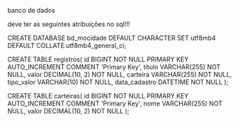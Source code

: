 banco de dados

deve ter as seguintes atribuições no sql!!!

<!-- MySQL -->

CREATE DATABASE bd_mocidade
    DEFAULT CHARACTER SET utf8mb4
    DEFAULT COLLATE utf8mb4_general_ci;

CREATE TABLE registros(
    id BIGINT NOT NULL PRIMARY KEY AUTO_INCREMENT COMMENT 'Primary Key',
    titulo VARCHAR(255) NOT NULL,
    valor DECIMAL(10, 2) NOT NULL,
    carteira VARCHAR(255) NOT NULL,
    tipo_valor VARCHAR(10) NOT NULL,
    data_cadastro DATETIME NOT NULL
);

CREATE TABLE carteiras(
    id BIGINT NOT NULL PRIMARY KEY AUTO_INCREMENT COMMENT 'Primary Key',
    nome VARCHAR(255) NOT NULL,
    valor DECIMAL(10, 2) NOT NULL
);

